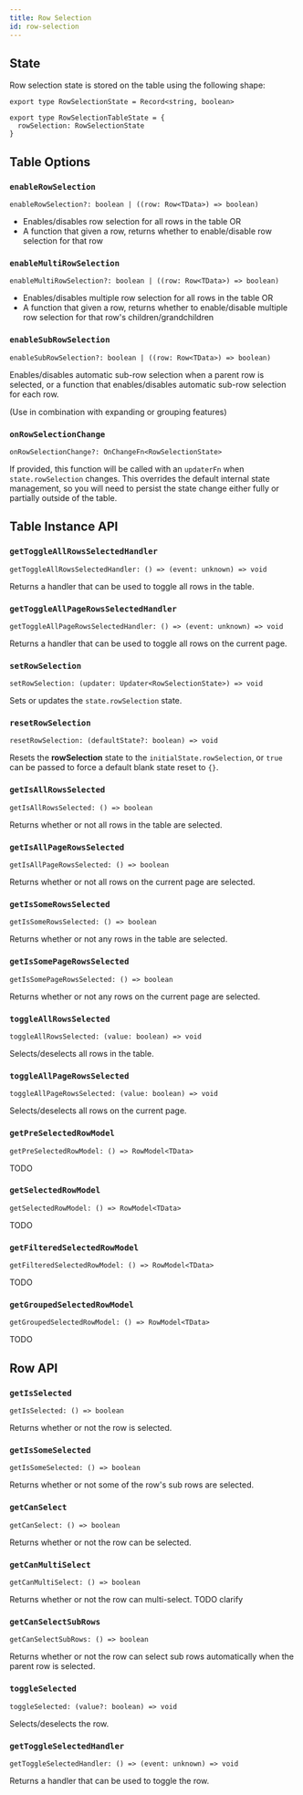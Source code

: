 ```yaml
---
title: Row Selection
id: row-selection
---
```


## State

Row selection state is stored on the table using the following shape:

```tsx
export type RowSelectionState = Record<string, boolean>

export type RowSelectionTableState = {
  rowSelection: RowSelectionState
}
```

## Table Options

### `enableRowSelection`

```tsx
enableRowSelection?: boolean | ((row: Row<TData>) => boolean)
```

- Enables/disables row selection for all rows in the table OR
- A function that given a row, returns whether to enable/disable row selection for that row

### `enableMultiRowSelection`

```tsx
enableMultiRowSelection?: boolean | ((row: Row<TData>) => boolean)
```

- Enables/disables multiple row selection for all rows in the table OR
- A function that given a row, returns whether to enable/disable multiple row selection for that row's children/grandchildren

### `enableSubRowSelection`

```tsx
enableSubRowSelection?: boolean | ((row: Row<TData>) => boolean)
```

Enables/disables automatic sub-row selection when a parent row is selected, or a function that enables/disables automatic sub-row selection for each row.

(Use in combination with expanding or grouping features)

### `onRowSelectionChange`

```tsx
onRowSelectionChange?: OnChangeFn<RowSelectionState>
```

If provided, this function will be called with an `updaterFn` when `state.rowSelection` changes. This overrides the default internal state management, so you will need to persist the state change either fully or partially outside of the table.

## Table Instance API

### `getToggleAllRowsSelectedHandler`

```tsx
getToggleAllRowsSelectedHandler: () => (event: unknown) => void
```

Returns a handler that can be used to toggle all rows in the table.

### `getToggleAllPageRowsSelectedHandler`

```tsx
getToggleAllPageRowsSelectedHandler: () => (event: unknown) => void
```

Returns a handler that can be used to toggle all rows on the current page.

### `setRowSelection`

```tsx
setRowSelection: (updater: Updater<RowSelectionState>) => void
```

Sets or updates the `state.rowSelection` state.

### `resetRowSelection`

```tsx
resetRowSelection: (defaultState?: boolean) => void
```

Resets the **rowSelection** state to the `initialState.rowSelection`, or `true` can be passed to force a default blank state reset to `{}`.

### `getIsAllRowsSelected`

```tsx
getIsAllRowsSelected: () => boolean
```

Returns whether or not all rows in the table are selected.

### `getIsAllPageRowsSelected`

```tsx
getIsAllPageRowsSelected: () => boolean
```

Returns whether or not all rows on the current page are selected.

### `getIsSomeRowsSelected`

```tsx
getIsSomeRowsSelected: () => boolean
```

Returns whether or not any rows in the table are selected.

### `getIsSomePageRowsSelected`

```tsx
getIsSomePageRowsSelected: () => boolean
```

Returns whether or not any rows on the current page are selected.

### `toggleAllRowsSelected`

```tsx
toggleAllRowsSelected: (value: boolean) => void
```

Selects/deselects all rows in the table.

### `toggleAllPageRowsSelected`

```tsx
toggleAllPageRowsSelected: (value: boolean) => void
```

Selects/deselects all rows on the current page.

### `getPreSelectedRowModel`

```tsx
getPreSelectedRowModel: () => RowModel<TData>
```

TODO

### `getSelectedRowModel`

```tsx
getSelectedRowModel: () => RowModel<TData>
```

TODO

### `getFilteredSelectedRowModel`

```tsx
getFilteredSelectedRowModel: () => RowModel<TData>
```

TODO

### `getGroupedSelectedRowModel`

```tsx
getGroupedSelectedRowModel: () => RowModel<TData>
```

TODO

## Row API

### `getIsSelected`

```tsx
getIsSelected: () => boolean
```

Returns whether or not the row is selected.

### `getIsSomeSelected`

```tsx
getIsSomeSelected: () => boolean
```

Returns whether or not some of the row's sub rows are selected.

### `getCanSelect`

```tsx
getCanSelect: () => boolean
```

Returns whether or not the row can be selected.

### `getCanMultiSelect`

```tsx
getCanMultiSelect: () => boolean
```

Returns whether or not the row can multi-select. TODO clarify

### `getCanSelectSubRows`

```tsx
getCanSelectSubRows: () => boolean
```

Returns whether or not the row can select sub rows automatically when the parent row is selected.

### `toggleSelected`

```tsx
toggleSelected: (value?: boolean) => void
```

Selects/deselects the row.

### `getToggleSelectedHandler`

```tsx
getToggleSelectedHandler: () => (event: unknown) => void
```

Returns a handler that can be used to toggle the row.
